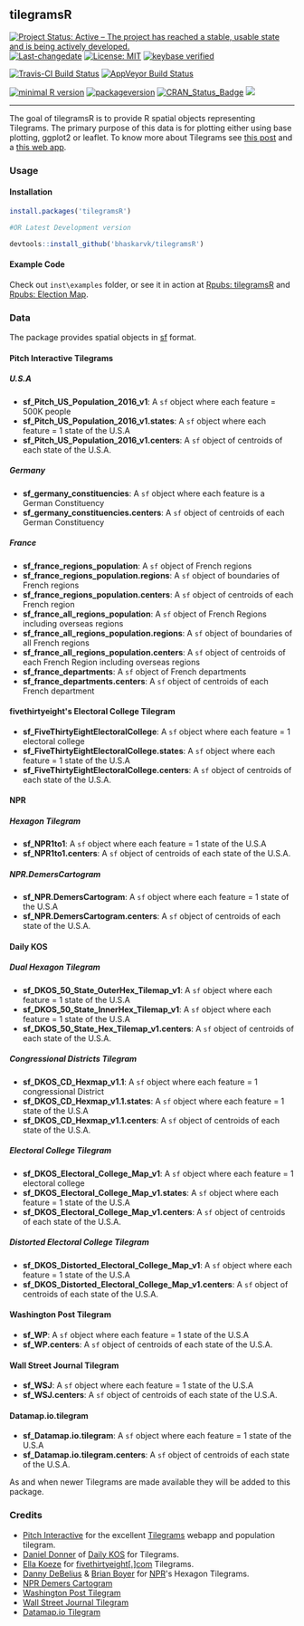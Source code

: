 
<!-- README.md is generated from README.Rmd. Please edit that file -->
tilegramsR
----------

[![Project Status: Active – The project has reached a stable, usable state and is being actively developed.](http://www.repostatus.org/badges/latest/active.svg)](http://www.repostatus.org/#active) [![Last-changedate](https://img.shields.io/badge/last%20change-2017--03--29-green.svg)](/commits/master) [![License: MIT](https://img.shields.io/badge/License-MIT-yellow.svg)](https://opensource.org/licenses/MIT) [![keybase verified](https://img.shields.io/badge/keybase-verified-brightgreen.svg)](https://gist.github.com/bhaskarvk/46fbf2ba7b5713151d7e)

[![Travis-CI Build Status](https://travis-ci.org/bhaskarvk/tilegramsR.svg?branch=master)](https://travis-ci.org/bhaskarvk/tilegramsR) [![AppVeyor Build Status](https://ci.appveyor.com/api/projects/status/github/bhaskarvk/tilegramsR?branch=master&svg=true)](https://ci.appveyor.com/project/bhaskarvk/tilegramsR)

[![minimal R version](https://img.shields.io/badge/R%3E%3D-3.1.0-6666ff.svg)](https://cran.r-project.org/) [![packageversion](https://img.shields.io/badge/Package%20version-0.2.0-orange.svg?style=flat-square)](commits/master) [![CRAN\_Status\_Badge](http://www.r-pkg.org/badges/version/tilegramsR)](https://cran.r-project.org/package=tilegramsR) [![](http://cranlogs.r-pkg.org/badges/grand-total/tilegramsR)](http://cran.rstudio.com/web/packages/tilegramsR/index.html)

------------------------------------------------------------------------

The goal of tilegramsR is to provide R spatial objects representing Tilegrams. The primary purpose of this data is for plotting either using base plotting, ggplot2 or leaflet. To know more about Tilegrams see [this post](https://github.com/PitchInteractiveInc/tilegrams/blob/master/MANUAL.md) and a [this web app](https://pitchinteractiveinc.github.io/tilegrams/).

### Usage

#### Installation

``` r
install.packages('tilegramsR')

#OR Latest Development version

devtools::install_github('bhaskarvk/tilegramsR')
```

#### Example Code

Check out `inst\examples` folder, or see it in action at [Rpubs: tilegramsR](http://rpubs.com/bhaskarvk/tilegramsR) and [Rpubs: Election Map](http://rpubs.com/bhaskarvk/electoral-Map-2016).

### Data

The package provides spatial objects in [sf](https://github.com/edzer/sfr) format.

#### Pitch Interactive Tilegrams

##### U.S.A

-   **sf\_Pitch\_US\_Population\_2016\_v1**: A `sf` object where each feature = 500K people
-   **sf\_Pitch\_US\_Population\_2016\_v1.states**: A `sf` object where each feature = 1 state of the U.S.A
-   **sf\_Pitch\_US\_Population\_2016\_v1.centers**: A `sf` object of centroids of each state of the U.S.A.

##### Germany

-   **sf\_germany\_constituencies**: A `sf` object where each feature is a German Constituency
-   **sf\_germany\_constituencies.centers**: A `sf` object of centroids of each German Constituency

##### France

-   **sf\_france\_regions\_population**: A `sf` object of French regions
-   **sf\_france\_regions\_population.regions**: A `sf` object of boundaries of French regions
-   **sf\_france\_regions\_population.centers**: A `sf` object of centroids of each French region
-   **sf\_france\_all\_regions\_population**: A `sf` object of French Regions including overseas regions
-   **sf\_france\_all\_regions\_population.regions**: A `sf` object of boundaries of all French regions
-   **sf\_france\_all\_regions\_population.centers**: A `sf` object of centroids of each French Region including overseas regions
-   **sf\_france\_departments**: A `sf` object of French departments
-   **sf\_france\_departments.centers**: A `sf` object of centroids of each French department

#### fivethirtyeight's Electoral College Tilegram

-   **sf\_FiveThirtyEightElectoralCollege**: A `sf` object where each feature = 1 electoral college
-   **sf\_FiveThirtyEightElectoralCollege.states**: A `sf` object where each feature = 1 state of the U.S.A
-   **sf\_FiveThirtyEightElectoralCollege.centers**: A `sf` object of centroids of each state of the U.S.A.

#### NPR

##### Hexagon Tilegram

-   **sf\_NPR1to1**: A `sf` object where each feature = 1 state of the U.S.A
-   **sf\_NPR1to1.centers**: A `sf` object of centroids of each state of the U.S.A.

##### NPR.DemersCartogram

-   **sf\_NPR.DemersCartogram**: A `sf` object where each feature = 1 state of the U.S.A
-   **sf\_NPR.DemersCartogram.centers**: A `sf` object of centroids of each state of the U.S.A.

#### Daily KOS

##### Dual Hexagon Tilegram

-   **sf\_DKOS\_50\_State\_OuterHex\_Tilemap\_v1**: A `sf` object where each feature = 1 state of the U.S.A
-   **sf\_DKOS\_50\_State\_InnerHex\_Tilemap\_v1**: A `sf` object where each feature = 1 state of the U.S.A
-   **sf\_DKOS\_50\_State\_Hex\_Tilemap\_v1.centers**: A `sf` object of centroids of each state of the U.S.A.

##### Congressional Districts Tilegram

-   **sf\_DKOS\_CD\_Hexmap\_v1.1**: A `sf` object where each feature = 1 congressional District
-   **sf\_DKOS\_CD\_Hexmap\_v1.1.states**: A `sf` object where each feature = 1 state of the U.S.A
-   **sf\_DKOS\_CD\_Hexmap\_v1.1.centers**: A `sf` object of centroids of each state of the U.S.A.

##### Electoral College Tilegram

-   **sf\_DKOS\_Electoral\_College\_Map\_v1**: A `sf` object where each feature = 1 electoral college
-   **sf\_DKOS\_Electoral\_College\_Map\_v1.states**: A `sf` object where each feature = 1 state of the U.S.A
-   **sf\_DKOS\_Electoral\_College\_Map\_v1.centers**: A `sf` object of centroids of each state of the U.S.A.

##### Distorted Electoral College Tilegram

-   **sf\_DKOS\_Distorted\_Electoral\_College\_Map\_v1**: A `sf` object where each feature = 1 state of the U.S.A
-   **sf\_DKOS\_Distorted\_Electoral\_College\_Map\_v1.centers**: A `sf` object of centroids of each state of the U.S.A.

#### Washington Post Tilegram

-   **sf\_WP**: A `sf` object where each feature = 1 state of the U.S.A
-   **sf\_WP.centers**: A `sf` object of centroids of each state of the U.S.A.

#### Wall Street Journal Tilegram

-   **sf\_WSJ**: A `sf` object where each feature = 1 state of the U.S.A
-   **sf\_WSJ.centers**: A `sf` object of centroids of each state of the U.S.A.

#### Datamap.io.tilegram

-   **sf\_Datamap.io.tilegram**: A `sf` object where each feature = 1 state of the U.S.A
-   **sf\_Datamap.io.tilegram.centers**: A `sf` object of centroids of each state of the U.S.A.

As and when newer Tilegrams are made available they will be added to this package.

### Credits

-   [Pitch Interactive](https://twitter.com/pitchinc) for the excellent [Tilegrams](https://pitchinteractiveinc.github.io/tilegrams/) webapp and population tilegram.
-   [Daniel Donner](https://twitter.com/donnermaps) of [Daily KOS](https://refinery.dailykosbeta.com/elections-maps) for Tilegrams.
-   [Ella Koeze](https://twitter.com/ellawinthrop) for [fivethirtyeight\[.\]com](https://projects.fivethirtyeight.com/2016-election-forecast/) Tilegrams.
-   [Danny DeBelius](https://twitter.com/dannydb) & [Brian Boyer](https://twitter.com/brianboyer) for [NPR](http://blog.apps.npr.org/2015/05/11/hex-tile-maps.html)'s Hexagon Tilegrams.
-   [NPR Demers Cartogram](http://www.npr.org/2016/10/18/498406765/npr-battleground-map-hillary-clinton-is-winning-and-its-not-close)
-   [Washington Post Tilegram](https://www.washingtonpost.com/graphics/politics/2016-election/50-state-poll/)
-   [Wall Street Journal Tilegram](http://graphics.wsj.com/elections/2016/2016-electoral-college-map-predictions/)
-   [Datamap.io Tilegram](https://elections.datamap.io/us/2016/09/23/electoral_college_forecast)
